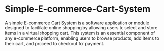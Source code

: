 # Simple-E-commerce-Cart-System
<p>A simple E-commerce Cart System is a software application or module designed to facilitate online shopping by allowing users to select and store items in a virtual shopping cart. This system is an essential component of any e-commerce platform, enabling users to browse products, add items to their cart, and proceed to checkout for payment.</p>
